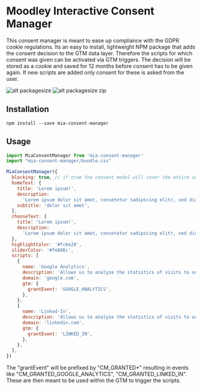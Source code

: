 # Moodley Interactive Consent Manager

This consent manager is meant to ease up compliance with the GDPR cookie regulations. Its an easy to install, lightweight NPM package that adds the consent decision to the GTM data layer. Therefore the scripts for which consent was given can be activated via GTM triggers.
The decision will be stored as a cookie and saved for 12 months before consent has to be given again. If new scripts are added only consent for these is asked from the user.

![alt packagesize](https://badgen.net/bundlephobia/min/mia-consent-manager 'package size')
![alt packagesize zip](https://badgen.net/bundlephobia/minzip/mia-consent-manager 'package size zip')

## Installation

`npm install --save mia-consent-manager`

## Usage

```javascript
import MiaConsentManager from 'mia-consent-manager'
import "mia-consent-manager/bundle.css"

MiaConsentManager({
  blocking: true, // if true the consent modal will cover the entire screen, if false it will be in the left bottom corner
  homeText: {
    title: 'Lorem ipsum!',
    description:
      'Lorem ipsum dolor sit amet, consetetur sadipscing elitr, sed diam nonumy eirmod tempor invidunt ut labore et dolore magna aliquyam erat, sed diam voluptua.',
    subtitle: 'dolor sit amet',
  },
  chooseText: {
    title: 'Lorem ipsum!',
    description:
      'Lorem ipsum dolor sit amet, consetetur sadipscing elitr, sed diam nonumy eirmod tempor invidunt ut labore et dolore magna aliquyam erat, sed diam voluptua.',
  },
  highlightColor: '#fc6e20',
  sliderColor: '#fe886c',
  scripts: [
    {
      name: 'Google Analytics',
      description: 'Allows us to analyze the statistics of visits to our site',
      domain: 'google.com',
      gtm: {
        grantEvent: 'GOOGLE_ANALYTICS',
      },
    },
    {
      name: 'Linked-In',
      description: 'Allows us to analyze the statistics of visits to our site',
      domain: 'linkedin.com',
      gtm: {
        grantEvent: 'LINKED_IN',
      },
    },
  ],
})
```

The "grantEvent" will be prefixed by "CM_GRANTED*" resulting in events like "CM_GRANTED_GOOGLE_ANALYTICS", "CM_GRANTED_LINKED_IN".
These are then meant to be used within the GTM to trigger the scripts.
